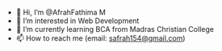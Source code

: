 - 👋 Hi, I’m @AfrahFathima M
- 👀 I’m interested in Web Development
- 🌱 I’m currently learning BCA from Madras Christian College
- 📫 How to reach me (email: safrah154@gmail.com)

<!---
AfrahFathimaM/AfrahFathimaM is a ✨ special ✨ repository because its `README.md` (this file) appears on your GitHub profile.
You can click the Preview link to take a look at your changes.
--->
